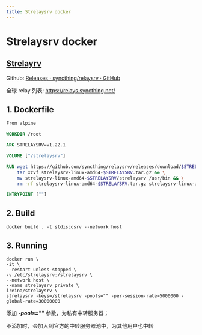 ```yaml
---
title: Strelaysrv docker
---
```

# Strelaysrv docker

## [Strelayrv](https://docs.syncthing.net/users/strelaysrv.html)

Github: [Releases · syncthing/relaysrv · GitHub](https://github.com/syncthing/relaysrv/releases)

全球 relay 列表: https://relays.syncthing.net/


## 1. Dockerfile

```dockerfile
From alpine

WORKDIR /root

ARG STRELAYSRV=v1.22.1

VOLUME ["/strelaysrv"]

RUN wget https://github.com/syncthing/relaysrv/releases/download/$STRELAYSRV/strelaysrv-linux-amd64-$STRELAYSRV.tar.gz && \
    tar xzvf strelaysrv-linux-amd64-$STRELAYSRV.tar.gz && \
    mv strelaysrv-linux-amd64-$STRELAYSRV/strelaysrv /usr/bin && \
    rm -rf strelaysrv-linux-amd64-$STRELAYSRV.tar.gz strelaysrv-linux-amd64-$STRELAYSRV

ENTRYPOINT [""]
```

## 2. Build

```shell
docker build . -t stdiscosrv --network host
```

## 3. Running

```shell
docker run \
-it \
--restart unless-stopped \
-v /etc/strelaysrv:/strelaysrv \
--network host \
--name strelaysrv_private \
ireina/strelaysrv \
strelaysrv -keys=/strelaysrv -pools="" -per-session-rate=5000000 -global-rate=30000000
```

添加 ***-pools=""*** 参数，为私有中转服务器；

不添加时，会加入到官方的中转服务器池中，为其他用户也中转
